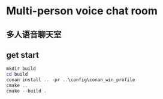 # Multi-person voice chat room

## 多人语音聊天室

## get start 

```powershell
mkdir build
cd build
conan install .. -pr ..\config\conan_win_profile
cmake ..
cmake --build .
```
